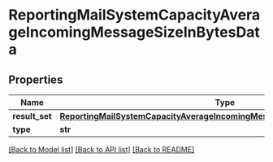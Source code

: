 # ReportingMailSystemCapacityAverageIncomingMessageSizeInBytesData

## Properties
Name | Type | Description | Notes
------------ | ------------- | ------------- | -------------
**result_set** | [**ReportingMailSystemCapacityAverageIncomingMessageSizeInBytesDataResultSet**](ReportingMailSystemCapacityAverageIncomingMessageSizeInBytesDataResultSet.md) |  | [optional] 
**type** | **str** |  | [optional] 

[[Back to Model list]](../README.md#documentation-for-models) [[Back to API list]](../README.md#documentation-for-api-endpoints) [[Back to README]](../README.md)

